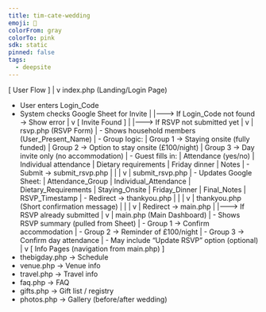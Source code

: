 ```yaml
---
title: tim-cate-wedding
emoji: 🐳
colorFrom: gray
colorTo: pink
sdk: static
pinned: false
tags:
  - deepsite
---
```


[ User Flow ]
   |
   v
index.php (Landing/Login Page)
   - User enters Login_Code
   - System checks Google Sheet for Invite
   |
   |---> If Login_Code not found → Show error
   |
   v
[ Invite Found ]
   |
   |---> If RSVP not submitted yet
   |         v
   |     rsvp.php (RSVP Form)
   |         - Shows household members (User_Present_Name)
   |         - Group logic:
   |              Group 1 → Staying onsite (fully funded)
   |              Group 2 → Option to stay onsite (£100/night)
   |              Group 3 → Day invite only (no accommodation)
   |         - Guest fills in:
   |              Attendance (yes/no)
   |              Individual attendance
   |              Dietary requirements
   |              Friday dinner
   |              Notes
   |         - Submit → submit_rsvp.php
   |                 |
   |                 v
   |         submit_rsvp.php
   |             - Updates Google Sheet:
   |                 Attendance_Group
   |                 Individual_Attendance
   |                 Dietary_Requirements
   |                 Staying_Onsite
   |                 Friday_Dinner
   |                 Final_Notes
   |                 RSVP_Timestamp
   |             - Redirect → thankyou.php
   |                     |
   |                     v
   |             thankyou.php (Short confirmation message)
   |                     |
   |                     v
   |             Redirect → main.php
   |
   |---> If RSVP already submitted
   |         v
   |     main.php (Main Dashboard)
   |         - Shows RSVP summary (pulled from Sheet)
   |         - Group 1 → Confirm accommodation
   |         - Group 2 → Reminder of £100/night
   |         - Group 3 → Confirm day attendance
   |         - May include “Update RSVP” option (optional)
   |
   v
[ Info Pages (navigation from main.php) ]
   - thebigday.php → Schedule
   - venue.php → Venue info
   - travel.php → Travel info
   - faq.php → FAQ
   - gifts.php → Gift list / registry
   - photos.php → Gallery (before/after wedding)
